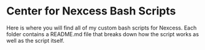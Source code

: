 # Center for Nexcess Bash Scripts
Here is where you will find all of my custom bash scripts for Nexcess. Each folder contains a README.md file that breaks down how the script works as well as the script itself.
